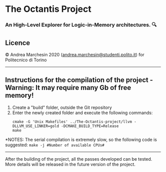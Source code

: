 # The Octantis Project
### An High-Level Explorer for Logic-in-Memory architectures. :mag:

Licence
-----------------------------------------------------------------------------------------------------
© Andrea Marchesin 2020 (andrea.marchesin@studenti.polito.it) for Politecnico di Torino

***

Instructions for the compilation of the project - Warning: It may require many Gb of free memory!
-----------------------------------------------------------------------------------------------------
 
1. Create a "build" folder, outside the Git repository
2. Enter the newly created folder and execute the following commands:
    ```
    cmake -G 'Unix Makefiles' ../The-Octantis-project/llvm -DLLVM_USE_LINKER=gold -DCMAKE_BUILD_TYPE=Release
    make
    ```

*NOTES: The serial compilation is extremely slow, so the following code is suggested:
    `make -j #Number of available CPUs#`

-----------------------------------------------------------------------------------------------------

After the building of the project, all the passes developed can be tested. More details will be released
in the future version of the project.

